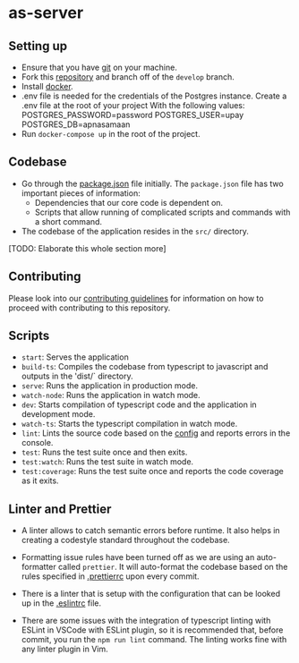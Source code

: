 # as-server

## Setting up

* Ensure that you have [git](https://git-scm.com/downloads) on your machine.
* Fork this [repository](https://github.com/upaytech/as-server) and branch off of the `develop` branch.
* Install [docker](https://www.docker.com/get-started).
* .env file is needed for the credentials of the Postgres instance.
  Create a .env file at the root of your project
  With the following values:
  POSTGRES_PASSWORD=password
  POSTGRES_USER=upay
  POSTGRES_DB=apnasamaan
* Run `docker-compose up` in the root of the project.

## Codebase

* Go through the [package.json](./package.json) file initially. The `package.json` file has two important pieces of information:
  * Dependencies that our core code is dependent on.
  * Scripts that allow running of complicated scripts and commands with a short command.
* The codebase of the application resides in the `src/` directory.

[TODO: Elaborate this whole section more]

## Contributing

Please look into our [contributing guidelines](./CONTRIBUTING.md) for information on how to proceed with contributing to this repository.

## Scripts

* `start`: Serves the application
* `build-ts`: Compiles the codebase from typescript to javascript and outputs in the 'dist/` directory.
* `serve`: Runs the application in production mode.
* `watch-node`: Runs the application in watch mode.
* `dev`: Starts compilation of typescript code and the application in development mode.
* `watch-ts`: Starts the typescript compilation in watch mode.
* `lint`: Lints the source code based on the [config](./.eslintrc) and reports errors in the console.
* `test`: Runs the test suite once and then exits.
* `test:watch`: Runs the test suite in watch mode.
* `test:coverage`: Runs the test suite once and reports the code coverage as it exits.

## Linter and Prettier

* A linter allows to catch semantic errors before runtime. It also helps in creating a codestyle standard throughout the codebase.

* Formatting issue rules have been turned off as we are using an auto-formatter called `prettier`. It will auto-format the codebase based on the rules specified in [.prettierrc](./.prettierrc) upon every commit.

* There is a linter that is setup with the configuration that can be looked up in the [.eslintrc](./.eslintrc) file.

* There are some issues with the integration of typescript linting with ESLint in VSCode with ESLint plugin, so it is recommended that, before commit, you run the `npm run lint` command.
The linting works fine with any linter plugin in Vim.
